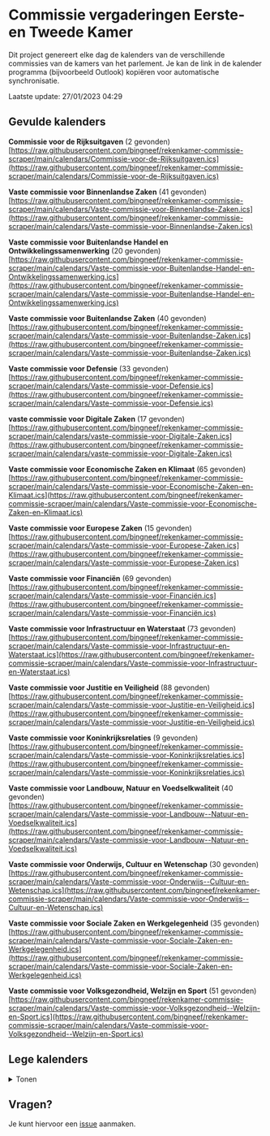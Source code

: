 # Commissie vergaderingen Eerste- en Tweede Kamer
Dit project genereert elke dag de kalenders van de verschillende commissies van de kamers van het parlement. Je kan de link in de kalender programma (bijvoorbeeld Outlook) kopiëren voor automatische synchronisatie.

Laatste update: 27/01/2023 04:29

## Gevulde kalenders
**Commissie voor de Rijksuitgaven** (2 gevonden)\
[https://raw.githubusercontent.com/bingneef/rekenkamer-commissie-scraper/main/calendars/Commissie-voor-de-Rijksuitgaven.ics](https://raw.githubusercontent.com/bingneef/rekenkamer-commissie-scraper/main/calendars/Commissie-voor-de-Rijksuitgaven.ics)

**Vaste commissie voor Binnenlandse Zaken** (41 gevonden)\
[https://raw.githubusercontent.com/bingneef/rekenkamer-commissie-scraper/main/calendars/Vaste-commissie-voor-Binnenlandse-Zaken.ics](https://raw.githubusercontent.com/bingneef/rekenkamer-commissie-scraper/main/calendars/Vaste-commissie-voor-Binnenlandse-Zaken.ics)

**Vaste commissie voor Buitenlandse Handel en Ontwikkelingssamenwerking** (20 gevonden)\
[https://raw.githubusercontent.com/bingneef/rekenkamer-commissie-scraper/main/calendars/Vaste-commissie-voor-Buitenlandse-Handel-en-Ontwikkelingssamenwerking.ics](https://raw.githubusercontent.com/bingneef/rekenkamer-commissie-scraper/main/calendars/Vaste-commissie-voor-Buitenlandse-Handel-en-Ontwikkelingssamenwerking.ics)

**Vaste commissie voor Buitenlandse Zaken** (40 gevonden)\
[https://raw.githubusercontent.com/bingneef/rekenkamer-commissie-scraper/main/calendars/Vaste-commissie-voor-Buitenlandse-Zaken.ics](https://raw.githubusercontent.com/bingneef/rekenkamer-commissie-scraper/main/calendars/Vaste-commissie-voor-Buitenlandse-Zaken.ics)

**Vaste commissie voor Defensie** (33 gevonden)\
[https://raw.githubusercontent.com/bingneef/rekenkamer-commissie-scraper/main/calendars/Vaste-commissie-voor-Defensie.ics](https://raw.githubusercontent.com/bingneef/rekenkamer-commissie-scraper/main/calendars/Vaste-commissie-voor-Defensie.ics)

**vaste commissie voor Digitale Zaken** (17 gevonden)\
[https://raw.githubusercontent.com/bingneef/rekenkamer-commissie-scraper/main/calendars/vaste-commissie-voor-Digitale-Zaken.ics](https://raw.githubusercontent.com/bingneef/rekenkamer-commissie-scraper/main/calendars/vaste-commissie-voor-Digitale-Zaken.ics)

**Vaste commissie voor Economische Zaken en Klimaat** (65 gevonden)\
[https://raw.githubusercontent.com/bingneef/rekenkamer-commissie-scraper/main/calendars/Vaste-commissie-voor-Economische-Zaken-en-Klimaat.ics](https://raw.githubusercontent.com/bingneef/rekenkamer-commissie-scraper/main/calendars/Vaste-commissie-voor-Economische-Zaken-en-Klimaat.ics)

**Vaste commissie voor Europese Zaken** (15 gevonden)\
[https://raw.githubusercontent.com/bingneef/rekenkamer-commissie-scraper/main/calendars/Vaste-commissie-voor-Europese-Zaken.ics](https://raw.githubusercontent.com/bingneef/rekenkamer-commissie-scraper/main/calendars/Vaste-commissie-voor-Europese-Zaken.ics)

**Vaste commissie voor Financiën** (69 gevonden)\
[https://raw.githubusercontent.com/bingneef/rekenkamer-commissie-scraper/main/calendars/Vaste-commissie-voor-Financiën.ics](https://raw.githubusercontent.com/bingneef/rekenkamer-commissie-scraper/main/calendars/Vaste-commissie-voor-Financiën.ics)

**Vaste commissie voor Infrastructuur en Waterstaat** (73 gevonden)\
[https://raw.githubusercontent.com/bingneef/rekenkamer-commissie-scraper/main/calendars/Vaste-commissie-voor-Infrastructuur-en-Waterstaat.ics](https://raw.githubusercontent.com/bingneef/rekenkamer-commissie-scraper/main/calendars/Vaste-commissie-voor-Infrastructuur-en-Waterstaat.ics)

**Vaste commissie voor Justitie en Veiligheid** (88 gevonden)\
[https://raw.githubusercontent.com/bingneef/rekenkamer-commissie-scraper/main/calendars/Vaste-commissie-voor-Justitie-en-Veiligheid.ics](https://raw.githubusercontent.com/bingneef/rekenkamer-commissie-scraper/main/calendars/Vaste-commissie-voor-Justitie-en-Veiligheid.ics)

**Vaste commissie voor Koninkrijksrelaties** (9 gevonden)\
[https://raw.githubusercontent.com/bingneef/rekenkamer-commissie-scraper/main/calendars/Vaste-commissie-voor-Koninkrijksrelaties.ics](https://raw.githubusercontent.com/bingneef/rekenkamer-commissie-scraper/main/calendars/Vaste-commissie-voor-Koninkrijksrelaties.ics)

**Vaste commissie voor Landbouw, Natuur en Voedselkwaliteit** (40 gevonden)\
[https://raw.githubusercontent.com/bingneef/rekenkamer-commissie-scraper/main/calendars/Vaste-commissie-voor-Landbouw--Natuur-en-Voedselkwaliteit.ics](https://raw.githubusercontent.com/bingneef/rekenkamer-commissie-scraper/main/calendars/Vaste-commissie-voor-Landbouw--Natuur-en-Voedselkwaliteit.ics)

**Vaste commissie voor Onderwijs, Cultuur en Wetenschap** (30 gevonden)\
[https://raw.githubusercontent.com/bingneef/rekenkamer-commissie-scraper/main/calendars/Vaste-commissie-voor-Onderwijs--Cultuur-en-Wetenschap.ics](https://raw.githubusercontent.com/bingneef/rekenkamer-commissie-scraper/main/calendars/Vaste-commissie-voor-Onderwijs--Cultuur-en-Wetenschap.ics)

**Vaste commissie voor Sociale Zaken en Werkgelegenheid** (35 gevonden)\
[https://raw.githubusercontent.com/bingneef/rekenkamer-commissie-scraper/main/calendars/Vaste-commissie-voor-Sociale-Zaken-en-Werkgelegenheid.ics](https://raw.githubusercontent.com/bingneef/rekenkamer-commissie-scraper/main/calendars/Vaste-commissie-voor-Sociale-Zaken-en-Werkgelegenheid.ics)

**Vaste commissie voor Volksgezondheid, Welzijn en Sport** (51 gevonden)\
[https://raw.githubusercontent.com/bingneef/rekenkamer-commissie-scraper/main/calendars/Vaste-commissie-voor-Volksgezondheid--Welzijn-en-Sport.ics](https://raw.githubusercontent.com/bingneef/rekenkamer-commissie-scraper/main/calendars/Vaste-commissie-voor-Volksgezondheid--Welzijn-en-Sport.ics)

## Lege kalenders
<details>
  <summary>Tonen</summary>
  
**Algemene commissie voor Buitenlandse Handel en Ontwikkelingssamenwerking** (0 gevonden)\
[https://raw.githubusercontent.com/bingneef/rekenkamer-commissie-scraper/main/calendars/Algemene-commissie-voor-Buitenlandse-Handel-en-Ontwikkelingssamenwerking.ics](https://raw.githubusercontent.com/bingneef/rekenkamer-commissie-scraper/main/calendars/Algemene-commissie-voor-Buitenlandse-Handel-en-Ontwikkelingssamenwerking.ics)

**Algemene commissie voor Immigratie, Integratie en Asiel** (0 gevonden)\
[https://raw.githubusercontent.com/bingneef/rekenkamer-commissie-scraper/main/calendars/Algemene-commissie-voor-Immigratie--Integratie-en-Asiel.ics](https://raw.githubusercontent.com/bingneef/rekenkamer-commissie-scraper/main/calendars/Algemene-commissie-voor-Immigratie--Integratie-en-Asiel.ics)

**Algemene commissie voor Integratiebeleid** (0 gevonden)\
[https://raw.githubusercontent.com/bingneef/rekenkamer-commissie-scraper/main/calendars/Algemene-commissie-voor-Integratiebeleid.ics](https://raw.githubusercontent.com/bingneef/rekenkamer-commissie-scraper/main/calendars/Algemene-commissie-voor-Integratiebeleid.ics)

**Algemene commissie voor Jeugd en Gezin** (0 gevonden)\
[https://raw.githubusercontent.com/bingneef/rekenkamer-commissie-scraper/main/calendars/Algemene-commissie-voor-Jeugd-en-Gezin.ics](https://raw.githubusercontent.com/bingneef/rekenkamer-commissie-scraper/main/calendars/Algemene-commissie-voor-Jeugd-en-Gezin.ics)

**Algemene commissie voor Jeugdzorg** (0 gevonden)\
[https://raw.githubusercontent.com/bingneef/rekenkamer-commissie-scraper/main/calendars/Algemene-commissie-voor-Jeugdzorg.ics](https://raw.githubusercontent.com/bingneef/rekenkamer-commissie-scraper/main/calendars/Algemene-commissie-voor-Jeugdzorg.ics)

**Algemene commissie voor Wonen en Rijksdienst** (0 gevonden)\
[https://raw.githubusercontent.com/bingneef/rekenkamer-commissie-scraper/main/calendars/Algemene-commissie-voor-Wonen-en-Rijksdienst.ics](https://raw.githubusercontent.com/bingneef/rekenkamer-commissie-scraper/main/calendars/Algemene-commissie-voor-Wonen-en-Rijksdienst.ics)

**Algemene commissie voor Wonen, Wijken en Integratie** (0 gevonden)\
[https://raw.githubusercontent.com/bingneef/rekenkamer-commissie-scraper/main/calendars/Algemene-commissie-voor-Wonen--Wijken-en-Integratie.ics](https://raw.githubusercontent.com/bingneef/rekenkamer-commissie-scraper/main/calendars/Algemene-commissie-voor-Wonen--Wijken-en-Integratie.ics)

**Begeleidingscommissie Staatscommissie parlementair stelsel** (0 gevonden)\
[https://raw.githubusercontent.com/bingneef/rekenkamer-commissie-scraper/main/calendars/Begeleidingscommissie-Staatscommissie-parlementair-stelsel.ics](https://raw.githubusercontent.com/bingneef/rekenkamer-commissie-scraper/main/calendars/Begeleidingscommissie-Staatscommissie-parlementair-stelsel.ics)

**Benelux Interparlementaire Assemblee** (0 gevonden)\
[https://raw.githubusercontent.com/bingneef/rekenkamer-commissie-scraper/main/calendars/Benelux-Interparlementaire-Assemblee.ics](https://raw.githubusercontent.com/bingneef/rekenkamer-commissie-scraper/main/calendars/Benelux-Interparlementaire-Assemblee.ics)

**Bijzondere commissie van overleg van de Staten-Generaal** (0 gevonden)\
[https://raw.githubusercontent.com/bingneef/rekenkamer-commissie-scraper/main/calendars/Bijzondere-commissie-van-overleg-van-de-Staten-Generaal.ics](https://raw.githubusercontent.com/bingneef/rekenkamer-commissie-scraper/main/calendars/Bijzondere-commissie-van-overleg-van-de-Staten-Generaal.ics)

**Bouwbegeleidingscommissie** (0 gevonden)\
[https://raw.githubusercontent.com/bingneef/rekenkamer-commissie-scraper/main/calendars/Bouwbegeleidingscommissie.ics](https://raw.githubusercontent.com/bingneef/rekenkamer-commissie-scraper/main/calendars/Bouwbegeleidingscommissie.ics)

**Commissie van onderzoek** (0 gevonden)\
[https://raw.githubusercontent.com/bingneef/rekenkamer-commissie-scraper/main/calendars/Commissie-van-onderzoek.ics](https://raw.githubusercontent.com/bingneef/rekenkamer-commissie-scraper/main/calendars/Commissie-van-onderzoek.ics)

**Commissie Vernieuwing Wet op de Parlementaire Enquête** (0 gevonden)\
[https://raw.githubusercontent.com/bingneef/rekenkamer-commissie-scraper/main/calendars/Commissie-Vernieuwing-Wet-op-de-Parlementaire-Enquête.ics](https://raw.githubusercontent.com/bingneef/rekenkamer-commissie-scraper/main/calendars/Commissie-Vernieuwing-Wet-op-de-Parlementaire-Enquête.ics)

**Commissie voor de emolumenten van de leden van de Tweede Kamer der Staten-Generaal** (0 gevonden)\
[https://raw.githubusercontent.com/bingneef/rekenkamer-commissie-scraper/main/calendars/Commissie-voor-de-emolumenten-van-de-leden-van-de-Tweede-Kamer-der-Staten-Generaal.ics](https://raw.githubusercontent.com/bingneef/rekenkamer-commissie-scraper/main/calendars/Commissie-voor-de-emolumenten-van-de-leden-van-de-Tweede-Kamer-der-Staten-Generaal.ics)

**Commissie voor de Inlichtingen- en Veiligheidsdiensten** (0 gevonden)\
[https://raw.githubusercontent.com/bingneef/rekenkamer-commissie-scraper/main/calendars/Commissie-voor-de-Inlichtingen--en-Veiligheidsdiensten.ics](https://raw.githubusercontent.com/bingneef/rekenkamer-commissie-scraper/main/calendars/Commissie-voor-de-Inlichtingen--en-Veiligheidsdiensten.ics)

**Commissie voor de Verzoekschriften en de Burgerinitiatieven** (0 gevonden)\
[https://raw.githubusercontent.com/bingneef/rekenkamer-commissie-scraper/main/calendars/Commissie-voor-de-Verzoekschriften-en-de-Burgerinitiatieven.ics](https://raw.githubusercontent.com/bingneef/rekenkamer-commissie-scraper/main/calendars/Commissie-voor-de-Verzoekschriften-en-de-Burgerinitiatieven.ics)

**Commissie voor de Werkwijze** (0 gevonden)\
[https://raw.githubusercontent.com/bingneef/rekenkamer-commissie-scraper/main/calendars/Commissie-voor-de-Werkwijze.ics](https://raw.githubusercontent.com/bingneef/rekenkamer-commissie-scraper/main/calendars/Commissie-voor-de-Werkwijze.ics)

**Commissie voor het Onderzoek van de Geloofsbrieven** (0 gevonden)\
[https://raw.githubusercontent.com/bingneef/rekenkamer-commissie-scraper/main/calendars/Commissie-voor-het-Onderzoek-van-de-Geloofsbrieven.ics](https://raw.githubusercontent.com/bingneef/rekenkamer-commissie-scraper/main/calendars/Commissie-voor-het-Onderzoek-van-de-Geloofsbrieven.ics)

**Contactgroep België** (0 gevonden)\
[https://raw.githubusercontent.com/bingneef/rekenkamer-commissie-scraper/main/calendars/Contactgroep-België.ics](https://raw.githubusercontent.com/bingneef/rekenkamer-commissie-scraper/main/calendars/Contactgroep-België.ics)

**Contactgroep Duitsland** (0 gevonden)\
[https://raw.githubusercontent.com/bingneef/rekenkamer-commissie-scraper/main/calendars/Contactgroep-Duitsland.ics](https://raw.githubusercontent.com/bingneef/rekenkamer-commissie-scraper/main/calendars/Contactgroep-Duitsland.ics)

**Contactgroep Frankrijk** (0 gevonden)\
[https://raw.githubusercontent.com/bingneef/rekenkamer-commissie-scraper/main/calendars/Contactgroep-Frankrijk.ics](https://raw.githubusercontent.com/bingneef/rekenkamer-commissie-scraper/main/calendars/Contactgroep-Frankrijk.ics)

**Contactgroep Groot Brittannië** (0 gevonden)\
[https://raw.githubusercontent.com/bingneef/rekenkamer-commissie-scraper/main/calendars/Contactgroep-Groot-Brittannië.ics](https://raw.githubusercontent.com/bingneef/rekenkamer-commissie-scraper/main/calendars/Contactgroep-Groot-Brittannië.ics)

**Contactgroep Verenigd Koninkrijk** (0 gevonden)\
[https://raw.githubusercontent.com/bingneef/rekenkamer-commissie-scraper/main/calendars/Contactgroep-Verenigd-Koninkrijk.ics](https://raw.githubusercontent.com/bingneef/rekenkamer-commissie-scraper/main/calendars/Contactgroep-Verenigd-Koninkrijk.ics)

**Contactgroep Verenigde Staten** (0 gevonden)\
[https://raw.githubusercontent.com/bingneef/rekenkamer-commissie-scraper/main/calendars/Contactgroep-Verenigde-Staten.ics](https://raw.githubusercontent.com/bingneef/rekenkamer-commissie-scraper/main/calendars/Contactgroep-Verenigde-Staten.ics)

**Enquêtecommissie Bouwnijverheid** (0 gevonden)\
[https://raw.githubusercontent.com/bingneef/rekenkamer-commissie-scraper/main/calendars/Enquêtecommissie-Bouwnijverheid.ics](https://raw.githubusercontent.com/bingneef/rekenkamer-commissie-scraper/main/calendars/Enquêtecommissie-Bouwnijverheid.ics)

**Enquêtecommissie Opsporingsmethoden** (0 gevonden)\
[https://raw.githubusercontent.com/bingneef/rekenkamer-commissie-scraper/main/calendars/Enquêtecommissie-Opsporingsmethoden.ics](https://raw.githubusercontent.com/bingneef/rekenkamer-commissie-scraper/main/calendars/Enquêtecommissie-Opsporingsmethoden.ics)

**Enquêtecommissie Srebrenica** (0 gevonden)\
[https://raw.githubusercontent.com/bingneef/rekenkamer-commissie-scraper/main/calendars/Enquêtecommissie-Srebrenica.ics](https://raw.githubusercontent.com/bingneef/rekenkamer-commissie-scraper/main/calendars/Enquêtecommissie-Srebrenica.ics)

**Enquêtecommissie Vliegramp Bijlmermeer** (0 gevonden)\
[https://raw.githubusercontent.com/bingneef/rekenkamer-commissie-scraper/main/calendars/Enquêtecommissie-Vliegramp-Bijlmermeer.ics](https://raw.githubusercontent.com/bingneef/rekenkamer-commissie-scraper/main/calendars/Enquêtecommissie-Vliegramp-Bijlmermeer.ics)

**Europese Veiligheids- en Defensie Assemblee (voorheen WEU)** (0 gevonden)\
[https://raw.githubusercontent.com/bingneef/rekenkamer-commissie-scraper/main/calendars/Europese-Veiligheids--en-Defensie-Assemblee-(voorheen-WEU).ics](https://raw.githubusercontent.com/bingneef/rekenkamer-commissie-scraper/main/calendars/Europese-Veiligheids--en-Defensie-Assemblee-(voorheen-WEU).ics)

**Gebruikers- en Adviesorgaan inzake Automatisering (GAA)** (0 gevonden)\
[https://raw.githubusercontent.com/bingneef/rekenkamer-commissie-scraper/main/calendars/Gebruikers--en-Adviesorgaan-inzake-Automatisering-(GAA).ics](https://raw.githubusercontent.com/bingneef/rekenkamer-commissie-scraper/main/calendars/Gebruikers--en-Adviesorgaan-inzake-Automatisering-(GAA).ics)

**Gemengde commissie van Afstemming en Advies voor de griffie Internationale Betrekkingen** (0 gevonden)\
[https://raw.githubusercontent.com/bingneef/rekenkamer-commissie-scraper/main/calendars/Gemengde-commissie-van-Afstemming-en-Advies-voor-de-griffie-Internationale-Betrekkingen.ics](https://raw.githubusercontent.com/bingneef/rekenkamer-commissie-scraper/main/calendars/Gemengde-commissie-van-Afstemming-en-Advies-voor-de-griffie-Internationale-Betrekkingen.ics)

**Gemengde commissie van beroep voor de Dienst Verslag en Redactie** (0 gevonden)\
[https://raw.githubusercontent.com/bingneef/rekenkamer-commissie-scraper/main/calendars/Gemengde-commissie-van-beroep-voor-de-Dienst-Verslag-en-Redactie.ics](https://raw.githubusercontent.com/bingneef/rekenkamer-commissie-scraper/main/calendars/Gemengde-commissie-van-beroep-voor-de-Dienst-Verslag-en-Redactie.ics)

**Gemengde commissie voor de Stenografische dienst der Staten-Generaal** (0 gevonden)\
[https://raw.githubusercontent.com/bingneef/rekenkamer-commissie-scraper/main/calendars/Gemengde-commissie-voor-de-Stenografische-dienst-der-Staten-Generaal.ics](https://raw.githubusercontent.com/bingneef/rekenkamer-commissie-scraper/main/calendars/Gemengde-commissie-voor-de-Stenografische-dienst-der-Staten-Generaal.ics)

**Gezamenlijke toezichtsgroep Europol** (0 gevonden)\
[https://raw.githubusercontent.com/bingneef/rekenkamer-commissie-scraper/main/calendars/Gezamenlijke-toezichtsgroep-Europol.ics](https://raw.githubusercontent.com/bingneef/rekenkamer-commissie-scraper/main/calendars/Gezamenlijke-toezichtsgroep-Europol.ics)

**Interparlementaire Commissie van de Nederlandse Taalunie** (0 gevonden)\
[https://raw.githubusercontent.com/bingneef/rekenkamer-commissie-scraper/main/calendars/Interparlementaire-Commissie-van-de-Nederlandse-Taalunie.ics](https://raw.githubusercontent.com/bingneef/rekenkamer-commissie-scraper/main/calendars/Interparlementaire-Commissie-van-de-Nederlandse-Taalunie.ics)

**Interparlementaire Unie (IPU)** (0 gevonden)\
[https://raw.githubusercontent.com/bingneef/rekenkamer-commissie-scraper/main/calendars/Interparlementaire-Unie-(IPU).ics](https://raw.githubusercontent.com/bingneef/rekenkamer-commissie-scraper/main/calendars/Interparlementaire-Unie-(IPU).ics)

**IPC Artikel 13** (0 gevonden)\
[https://raw.githubusercontent.com/bingneef/rekenkamer-commissie-scraper/main/calendars/IPC-Artikel-13.ics](https://raw.githubusercontent.com/bingneef/rekenkamer-commissie-scraper/main/calendars/IPC-Artikel-13.ics)

**IPC Cosac** (0 gevonden)\
[https://raw.githubusercontent.com/bingneef/rekenkamer-commissie-scraper/main/calendars/IPC-Cosac.ics](https://raw.githubusercontent.com/bingneef/rekenkamer-commissie-scraper/main/calendars/IPC-Cosac.ics)

**IPC Energie** (0 gevonden)\
[https://raw.githubusercontent.com/bingneef/rekenkamer-commissie-scraper/main/calendars/IPC-Energie.ics](https://raw.githubusercontent.com/bingneef/rekenkamer-commissie-scraper/main/calendars/IPC-Energie.ics)

**IPC GBVB/GVDB** (0 gevonden)\
[https://raw.githubusercontent.com/bingneef/rekenkamer-commissie-scraper/main/calendars/IPC-GBVB-GVDB.ics](https://raw.githubusercontent.com/bingneef/rekenkamer-commissie-scraper/main/calendars/IPC-GBVB-GVDB.ics)

**IPC Mensenhandel** (0 gevonden)\
[https://raw.githubusercontent.com/bingneef/rekenkamer-commissie-scraper/main/calendars/IPC-Mensenhandel.ics](https://raw.githubusercontent.com/bingneef/rekenkamer-commissie-scraper/main/calendars/IPC-Mensenhandel.ics)

**Kunstcommissie** (0 gevonden)\
[https://raw.githubusercontent.com/bingneef/rekenkamer-commissie-scraper/main/calendars/Kunstcommissie.ics](https://raw.githubusercontent.com/bingneef/rekenkamer-commissie-scraper/main/calendars/Kunstcommissie.ics)

**NAVO Parlementaire Assemblee** (0 gevonden)\
[https://raw.githubusercontent.com/bingneef/rekenkamer-commissie-scraper/main/calendars/NAVO-Parlementaire-Assemblee.ics](https://raw.githubusercontent.com/bingneef/rekenkamer-commissie-scraper/main/calendars/NAVO-Parlementaire-Assemblee.ics)

**OVSE Parlementaire Assemblee** (0 gevonden)\
[https://raw.githubusercontent.com/bingneef/rekenkamer-commissie-scraper/main/calendars/OVSE-Parlementaire-Assemblee.ics](https://raw.githubusercontent.com/bingneef/rekenkamer-commissie-scraper/main/calendars/OVSE-Parlementaire-Assemblee.ics)

**Parlementaire Assemblee van de Raad van Europa** (0 gevonden)\
[https://raw.githubusercontent.com/bingneef/rekenkamer-commissie-scraper/main/calendars/Parlementaire-Assemblee-van-de-Raad-van-Europa.ics](https://raw.githubusercontent.com/bingneef/rekenkamer-commissie-scraper/main/calendars/Parlementaire-Assemblee-van-de-Raad-van-Europa.ics)

**Parlementaire Assemblee van de Unie voor de Mediterrane Regio** (0 gevonden)\
[https://raw.githubusercontent.com/bingneef/rekenkamer-commissie-scraper/main/calendars/Parlementaire-Assemblee-van-de-Unie-voor-de-Mediterrane-Regio.ics](https://raw.githubusercontent.com/bingneef/rekenkamer-commissie-scraper/main/calendars/Parlementaire-Assemblee-van-de-Unie-voor-de-Mediterrane-Regio.ics)

**Parlementaire enquêtecommissie aardgaswinning Groningen** (0 gevonden)\
[https://raw.githubusercontent.com/bingneef/rekenkamer-commissie-scraper/main/calendars/Parlementaire-enquêtecommissie-aardgaswinning-Groningen.ics](https://raw.githubusercontent.com/bingneef/rekenkamer-commissie-scraper/main/calendars/Parlementaire-enquêtecommissie-aardgaswinning-Groningen.ics)

**Parlementaire enquêtecommissie financieel stelsel** (0 gevonden)\
[https://raw.githubusercontent.com/bingneef/rekenkamer-commissie-scraper/main/calendars/Parlementaire-enquêtecommissie-financieel-stelsel.ics](https://raw.githubusercontent.com/bingneef/rekenkamer-commissie-scraper/main/calendars/Parlementaire-enquêtecommissie-financieel-stelsel.ics)

**Parlementaire Enquêtecommissie Fraudebeleid en Dienstverlening** (0 gevonden)\
[https://raw.githubusercontent.com/bingneef/rekenkamer-commissie-scraper/main/calendars/Parlementaire-Enquêtecommissie-Fraudebeleid-en-Dienstverlening.ics](https://raw.githubusercontent.com/bingneef/rekenkamer-commissie-scraper/main/calendars/Parlementaire-Enquêtecommissie-Fraudebeleid-en-Dienstverlening.ics)

**parlementaire enquetecommissie Fyra** (0 gevonden)\
[https://raw.githubusercontent.com/bingneef/rekenkamer-commissie-scraper/main/calendars/parlementaire-enquetecommissie-Fyra.ics](https://raw.githubusercontent.com/bingneef/rekenkamer-commissie-scraper/main/calendars/parlementaire-enquetecommissie-Fyra.ics)

**Parlementaire enquêtecommissie Woningcorporaties** (0 gevonden)\
[https://raw.githubusercontent.com/bingneef/rekenkamer-commissie-scraper/main/calendars/Parlementaire-enquêtecommissie-Woningcorporaties.ics](https://raw.githubusercontent.com/bingneef/rekenkamer-commissie-scraper/main/calendars/Parlementaire-enquêtecommissie-Woningcorporaties.ics)

**Parlementaire ondervragingscommissie Fiscale constructies** (0 gevonden)\
[https://raw.githubusercontent.com/bingneef/rekenkamer-commissie-scraper/main/calendars/Parlementaire-ondervragingscommissie-Fiscale-constructies.ics](https://raw.githubusercontent.com/bingneef/rekenkamer-commissie-scraper/main/calendars/Parlementaire-ondervragingscommissie-Fiscale-constructies.ics)

**Parlementaire ondervragingscommissie Kinderopvangtoeslag** (0 gevonden)\
[https://raw.githubusercontent.com/bingneef/rekenkamer-commissie-scraper/main/calendars/Parlementaire-ondervragingscommissie-Kinderopvangtoeslag.ics](https://raw.githubusercontent.com/bingneef/rekenkamer-commissie-scraper/main/calendars/Parlementaire-ondervragingscommissie-Kinderopvangtoeslag.ics)

**Parlementaire ondervragingscommissie ongewenste beïnvloeding uit onvrije landen** (0 gevonden)\
[https://raw.githubusercontent.com/bingneef/rekenkamer-commissie-scraper/main/calendars/Parlementaire-ondervragingscommissie-ongewenste-beïnvloeding-uit-onvrije-landen.ics](https://raw.githubusercontent.com/bingneef/rekenkamer-commissie-scraper/main/calendars/Parlementaire-ondervragingscommissie-ongewenste-beïnvloeding-uit-onvrije-landen.ics)

**Presidium** (0 gevonden)\
[https://raw.githubusercontent.com/bingneef/rekenkamer-commissie-scraper/main/calendars/Presidium.ics](https://raw.githubusercontent.com/bingneef/rekenkamer-commissie-scraper/main/calendars/Presidium.ics)

**Strategisch Overleg Informatievoorziening** (0 gevonden)\
[https://raw.githubusercontent.com/bingneef/rekenkamer-commissie-scraper/main/calendars/Strategisch-Overleg-Informatievoorziening.ics](https://raw.githubusercontent.com/bingneef/rekenkamer-commissie-scraper/main/calendars/Strategisch-Overleg-Informatievoorziening.ics)

**Stuurgroep Automatisering en Documentatie** (0 gevonden)\
[https://raw.githubusercontent.com/bingneef/rekenkamer-commissie-scraper/main/calendars/Stuurgroep-Automatisering-en-Documentatie.ics](https://raw.githubusercontent.com/bingneef/rekenkamer-commissie-scraper/main/calendars/Stuurgroep-Automatisering-en-Documentatie.ics)

**Themacommissie Dierhouderij** (0 gevonden)\
[https://raw.githubusercontent.com/bingneef/rekenkamer-commissie-scraper/main/calendars/Themacommissie-Dierhouderij.ics](https://raw.githubusercontent.com/bingneef/rekenkamer-commissie-scraper/main/calendars/Themacommissie-Dierhouderij.ics)

**Themacommissie Ouderenbeleid** (0 gevonden)\
[https://raw.githubusercontent.com/bingneef/rekenkamer-commissie-scraper/main/calendars/Themacommissie-Ouderenbeleid.ics](https://raw.githubusercontent.com/bingneef/rekenkamer-commissie-scraper/main/calendars/Themacommissie-Ouderenbeleid.ics)

**Themacommissie Technologiebeleid** (0 gevonden)\
[https://raw.githubusercontent.com/bingneef/rekenkamer-commissie-scraper/main/calendars/Themacommissie-Technologiebeleid.ics](https://raw.githubusercontent.com/bingneef/rekenkamer-commissie-scraper/main/calendars/Themacommissie-Technologiebeleid.ics)

**Tijdelijke commissie aanvullende onderwerpen NIOD-rapport** (0 gevonden)\
[https://raw.githubusercontent.com/bingneef/rekenkamer-commissie-scraper/main/calendars/Tijdelijke-commissie-aanvullende-onderwerpen-NIOD-rapport.ics](https://raw.githubusercontent.com/bingneef/rekenkamer-commissie-scraper/main/calendars/Tijdelijke-commissie-aanvullende-onderwerpen-NIOD-rapport.ics)

**Tijdelijke commissie Aardgaswinning Groningen** (0 gevonden)\
[https://raw.githubusercontent.com/bingneef/rekenkamer-commissie-scraper/main/calendars/Tijdelijke-commissie-Aardgaswinning-Groningen.ics](https://raw.githubusercontent.com/bingneef/rekenkamer-commissie-scraper/main/calendars/Tijdelijke-commissie-Aardgaswinning-Groningen.ics)

**Tijdelijke commissie benoeming Nationale ombudsman** (0 gevonden)\
[https://raw.githubusercontent.com/bingneef/rekenkamer-commissie-scraper/main/calendars/Tijdelijke-commissie-benoeming-Nationale-ombudsman.ics](https://raw.githubusercontent.com/bingneef/rekenkamer-commissie-scraper/main/calendars/Tijdelijke-commissie-benoeming-Nationale-ombudsman.ics)

**Tijdelijke commissie Besluitvorming uitzendingen** (0 gevonden)\
[https://raw.githubusercontent.com/bingneef/rekenkamer-commissie-scraper/main/calendars/Tijdelijke-commissie-Besluitvorming-uitzendingen.ics](https://raw.githubusercontent.com/bingneef/rekenkamer-commissie-scraper/main/calendars/Tijdelijke-commissie-Besluitvorming-uitzendingen.ics)

**Tijdelijke commissie Biotechnologie** (0 gevonden)\
[https://raw.githubusercontent.com/bingneef/rekenkamer-commissie-scraper/main/calendars/Tijdelijke-commissie-Biotechnologie.ics](https://raw.githubusercontent.com/bingneef/rekenkamer-commissie-scraper/main/calendars/Tijdelijke-commissie-Biotechnologie.ics)

**Tijdelijke commissie Breed welvaartsbegrip** (0 gevonden)\
[https://raw.githubusercontent.com/bingneef/rekenkamer-commissie-scraper/main/calendars/Tijdelijke-commissie-Breed-welvaartsbegrip.ics](https://raw.githubusercontent.com/bingneef/rekenkamer-commissie-scraper/main/calendars/Tijdelijke-commissie-Breed-welvaartsbegrip.ics)

**Tijdelijke commissie College van Toezicht Centrale Verzekeringen** (0 gevonden)\
[https://raw.githubusercontent.com/bingneef/rekenkamer-commissie-scraper/main/calendars/Tijdelijke-commissie-College-van-Toezicht-Centrale-Verzekeringen.ics](https://raw.githubusercontent.com/bingneef/rekenkamer-commissie-scraper/main/calendars/Tijdelijke-commissie-College-van-Toezicht-Centrale-Verzekeringen.ics)

**Tijdelijke commissie Corona** (0 gevonden)\
[https://raw.githubusercontent.com/bingneef/rekenkamer-commissie-scraper/main/calendars/Tijdelijke-commissie-Corona.ics](https://raw.githubusercontent.com/bingneef/rekenkamer-commissie-scraper/main/calendars/Tijdelijke-commissie-Corona.ics)

**Tijdelijke commissie Digitale toekomst** (0 gevonden)\
[https://raw.githubusercontent.com/bingneef/rekenkamer-commissie-scraper/main/calendars/Tijdelijke-commissie-Digitale-toekomst.ics](https://raw.githubusercontent.com/bingneef/rekenkamer-commissie-scraper/main/calendars/Tijdelijke-commissie-Digitale-toekomst.ics)

**Tijdelijke commissie evaluatie Wet Parlementaire Enquête** (0 gevonden)\
[https://raw.githubusercontent.com/bingneef/rekenkamer-commissie-scraper/main/calendars/Tijdelijke-commissie-evaluatie-Wet-Parlementaire-Enquête.ics](https://raw.githubusercontent.com/bingneef/rekenkamer-commissie-scraper/main/calendars/Tijdelijke-commissie-evaluatie-Wet-Parlementaire-Enquête.ics)

**Tijdelijke commissie Fraudebeleid en Dienstverlening** (0 gevonden)\
[https://raw.githubusercontent.com/bingneef/rekenkamer-commissie-scraper/main/calendars/Tijdelijke-commissie-Fraudebeleid-en-Dienstverlening.ics](https://raw.githubusercontent.com/bingneef/rekenkamer-commissie-scraper/main/calendars/Tijdelijke-commissie-Fraudebeleid-en-Dienstverlening.ics)

**Tijdelijke commissie Fyra** (0 gevonden)\
[https://raw.githubusercontent.com/bingneef/rekenkamer-commissie-scraper/main/calendars/Tijdelijke-commissie-Fyra.ics](https://raw.githubusercontent.com/bingneef/rekenkamer-commissie-scraper/main/calendars/Tijdelijke-commissie-Fyra.ics)

**Tijdelijke commissie Huizenprijzen** (0 gevonden)\
[https://raw.githubusercontent.com/bingneef/rekenkamer-commissie-scraper/main/calendars/Tijdelijke-commissie-Huizenprijzen.ics](https://raw.githubusercontent.com/bingneef/rekenkamer-commissie-scraper/main/calendars/Tijdelijke-commissie-Huizenprijzen.ics)

**Tijdelijke commissie ICT** (0 gevonden)\
[https://raw.githubusercontent.com/bingneef/rekenkamer-commissie-scraper/main/calendars/Tijdelijke-commissie-ICT.ics](https://raw.githubusercontent.com/bingneef/rekenkamer-commissie-scraper/main/calendars/Tijdelijke-commissie-ICT.ics)

**Tijdelijke commissie Klimaatverandering** (0 gevonden)\
[https://raw.githubusercontent.com/bingneef/rekenkamer-commissie-scraper/main/calendars/Tijdelijke-commissie-Klimaatverandering.ics](https://raw.githubusercontent.com/bingneef/rekenkamer-commissie-scraper/main/calendars/Tijdelijke-commissie-Klimaatverandering.ics)

**Tijdelijke Commissie Lessen uit recente arbeidsmigratie** (0 gevonden)\
[https://raw.githubusercontent.com/bingneef/rekenkamer-commissie-scraper/main/calendars/Tijdelijke-Commissie-Lessen-uit-recente-arbeidsmigratie.ics](https://raw.githubusercontent.com/bingneef/rekenkamer-commissie-scraper/main/calendars/Tijdelijke-Commissie-Lessen-uit-recente-arbeidsmigratie.ics)

**Tijdelijke commissie Onderzoek Bouwfraude** (0 gevonden)\
[https://raw.githubusercontent.com/bingneef/rekenkamer-commissie-scraper/main/calendars/Tijdelijke-commissie-Onderzoek-Bouwfraude.ics](https://raw.githubusercontent.com/bingneef/rekenkamer-commissie-scraper/main/calendars/Tijdelijke-commissie-Onderzoek-Bouwfraude.ics)

**Tijdelijke commissie onderzoek financieel stelsel** (0 gevonden)\
[https://raw.githubusercontent.com/bingneef/rekenkamer-commissie-scraper/main/calendars/Tijdelijke-commissie-onderzoek-financieel-stelsel.ics](https://raw.githubusercontent.com/bingneef/rekenkamer-commissie-scraper/main/calendars/Tijdelijke-commissie-onderzoek-financieel-stelsel.ics)

**Tijdelijke commissie Onderzoek integratiebeleid** (0 gevonden)\
[https://raw.githubusercontent.com/bingneef/rekenkamer-commissie-scraper/main/calendars/Tijdelijke-commissie-Onderzoek-integratiebeleid.ics](https://raw.githubusercontent.com/bingneef/rekenkamer-commissie-scraper/main/calendars/Tijdelijke-commissie-Onderzoek-integratiebeleid.ics)

**Tijdelijke commissie Onderzoek naar Infrastructuurprojecten** (0 gevonden)\
[https://raw.githubusercontent.com/bingneef/rekenkamer-commissie-scraper/main/calendars/Tijdelijke-commissie-Onderzoek-naar-Infrastructuurprojecten.ics](https://raw.githubusercontent.com/bingneef/rekenkamer-commissie-scraper/main/calendars/Tijdelijke-commissie-Onderzoek-naar-Infrastructuurprojecten.ics)

**Tijdelijke commissie Onderzoek Stichting Woningbeheer Limburg** (0 gevonden)\
[https://raw.githubusercontent.com/bingneef/rekenkamer-commissie-scraper/main/calendars/Tijdelijke-commissie-Onderzoek-Stichting-Woningbeheer-Limburg.ics](https://raw.githubusercontent.com/bingneef/rekenkamer-commissie-scraper/main/calendars/Tijdelijke-commissie-Onderzoek-Stichting-Woningbeheer-Limburg.ics)

**Tijdelijke Commissie Onderzoek TBS** (0 gevonden)\
[https://raw.githubusercontent.com/bingneef/rekenkamer-commissie-scraper/main/calendars/Tijdelijke-Commissie-Onderzoek-TBS.ics](https://raw.githubusercontent.com/bingneef/rekenkamer-commissie-scraper/main/calendars/Tijdelijke-Commissie-Onderzoek-TBS.ics)

**Tijdelijke commissie onderzoek Zorguitgaven** (0 gevonden)\
[https://raw.githubusercontent.com/bingneef/rekenkamer-commissie-scraper/main/calendars/Tijdelijke-commissie-onderzoek-Zorguitgaven.ics](https://raw.githubusercontent.com/bingneef/rekenkamer-commissie-scraper/main/calendars/Tijdelijke-commissie-onderzoek-Zorguitgaven.ics)

**Tijdelijke commissie Opsporingsmethoden** (0 gevonden)\
[https://raw.githubusercontent.com/bingneef/rekenkamer-commissie-scraper/main/calendars/Tijdelijke-commissie-Opsporingsmethoden.ics](https://raw.githubusercontent.com/bingneef/rekenkamer-commissie-scraper/main/calendars/Tijdelijke-commissie-Opsporingsmethoden.ics)

**Tijdelijke commissie Parlementair onderzoek Onderhoud en innovatie spoor** (0 gevonden)\
[https://raw.githubusercontent.com/bingneef/rekenkamer-commissie-scraper/main/calendars/Tijdelijke-commissie-Parlementair-onderzoek-Onderhoud-en-innovatie-spoor.ics](https://raw.githubusercontent.com/bingneef/rekenkamer-commissie-scraper/main/calendars/Tijdelijke-commissie-Parlementair-onderzoek-Onderhoud-en-innovatie-spoor.ics)

**Tijdelijke commissie Parlementair onderzoek Onderwijsvernieuwingen** (0 gevonden)\
[https://raw.githubusercontent.com/bingneef/rekenkamer-commissie-scraper/main/calendars/Tijdelijke-commissie-Parlementair-onderzoek-Onderwijsvernieuwingen.ics](https://raw.githubusercontent.com/bingneef/rekenkamer-commissie-scraper/main/calendars/Tijdelijke-commissie-Parlementair-onderzoek-Onderwijsvernieuwingen.ics)

**Tijdelijke commissie subsidiariteitstoets** (0 gevonden)\
[https://raw.githubusercontent.com/bingneef/rekenkamer-commissie-scraper/main/calendars/Tijdelijke-commissie-subsidiariteitstoets.ics](https://raw.githubusercontent.com/bingneef/rekenkamer-commissie-scraper/main/calendars/Tijdelijke-commissie-subsidiariteitstoets.ics)

**Tijdelijke commissie toezicht Verzekeringskamer** (0 gevonden)\
[https://raw.githubusercontent.com/bingneef/rekenkamer-commissie-scraper/main/calendars/Tijdelijke-commissie-toezicht-Verzekeringskamer.ics](https://raw.githubusercontent.com/bingneef/rekenkamer-commissie-scraper/main/calendars/Tijdelijke-commissie-toezicht-Verzekeringskamer.ics)

**Tijdelijke commissie Uitvoeringsorganisaties** (0 gevonden)\
[https://raw.githubusercontent.com/bingneef/rekenkamer-commissie-scraper/main/calendars/Tijdelijke-commissie-Uitvoeringsorganisaties.ics](https://raw.githubusercontent.com/bingneef/rekenkamer-commissie-scraper/main/calendars/Tijdelijke-commissie-Uitvoeringsorganisaties.ics)

**Tijdelijke commissie Woningcorporaties** (0 gevonden)\
[https://raw.githubusercontent.com/bingneef/rekenkamer-commissie-scraper/main/calendars/Tijdelijke-commissie-Woningcorporaties.ics](https://raw.githubusercontent.com/bingneef/rekenkamer-commissie-scraper/main/calendars/Tijdelijke-commissie-Woningcorporaties.ics)

**Tijdelijke gemengde commissie subsidiariteitstoets** (0 gevonden)\
[https://raw.githubusercontent.com/bingneef/rekenkamer-commissie-scraper/main/calendars/Tijdelijke-gemengde-commissie-subsidiariteitstoets.ics](https://raw.githubusercontent.com/bingneef/rekenkamer-commissie-scraper/main/calendars/Tijdelijke-gemengde-commissie-subsidiariteitstoets.ics)

**Vaste commissie voor Binnenlandse Zaken en Koninkrijksrelaties** (0 gevonden)\
[https://raw.githubusercontent.com/bingneef/rekenkamer-commissie-scraper/main/calendars/Vaste-commissie-voor-Binnenlandse-Zaken-en-Koninkrijksrelaties.ics](https://raw.githubusercontent.com/bingneef/rekenkamer-commissie-scraper/main/calendars/Vaste-commissie-voor-Binnenlandse-Zaken-en-Koninkrijksrelaties.ics)

**Vaste commissie voor Economische Zaken** (0 gevonden)\
[https://raw.githubusercontent.com/bingneef/rekenkamer-commissie-scraper/main/calendars/Vaste-commissie-voor-Economische-Zaken.ics](https://raw.githubusercontent.com/bingneef/rekenkamer-commissie-scraper/main/calendars/Vaste-commissie-voor-Economische-Zaken.ics)

**Vaste commissie voor Economische Zaken, Landbouw en Innovatie** (0 gevonden)\
[https://raw.githubusercontent.com/bingneef/rekenkamer-commissie-scraper/main/calendars/Vaste-commissie-voor-Economische-Zaken--Landbouw-en-Innovatie.ics](https://raw.githubusercontent.com/bingneef/rekenkamer-commissie-scraper/main/calendars/Vaste-commissie-voor-Economische-Zaken--Landbouw-en-Innovatie.ics)

**Vaste commissie voor Infrastructuur en Milieu** (0 gevonden)\
[https://raw.githubusercontent.com/bingneef/rekenkamer-commissie-scraper/main/calendars/Vaste-commissie-voor-Infrastructuur-en-Milieu.ics](https://raw.githubusercontent.com/bingneef/rekenkamer-commissie-scraper/main/calendars/Vaste-commissie-voor-Infrastructuur-en-Milieu.ics)

**Vaste commissie voor Justitie** (0 gevonden)\
[https://raw.githubusercontent.com/bingneef/rekenkamer-commissie-scraper/main/calendars/Vaste-commissie-voor-Justitie.ics](https://raw.githubusercontent.com/bingneef/rekenkamer-commissie-scraper/main/calendars/Vaste-commissie-voor-Justitie.ics)

**Vaste commissie voor Nederlands-Antilliaanse en Arubaanse Zaken** (0 gevonden)\
[https://raw.githubusercontent.com/bingneef/rekenkamer-commissie-scraper/main/calendars/Vaste-commissie-voor-Nederlands-Antilliaanse-en-Arubaanse-Zaken.ics](https://raw.githubusercontent.com/bingneef/rekenkamer-commissie-scraper/main/calendars/Vaste-commissie-voor-Nederlands-Antilliaanse-en-Arubaanse-Zaken.ics)

**vaste commissie voor Onderwijs en Wetenschappen** (0 gevonden)\
[https://raw.githubusercontent.com/bingneef/rekenkamer-commissie-scraper/main/calendars/vaste-commissie-voor-Onderwijs-en-Wetenschappen.ics](https://raw.githubusercontent.com/bingneef/rekenkamer-commissie-scraper/main/calendars/vaste-commissie-voor-Onderwijs-en-Wetenschappen.ics)

**Vaste commissie voor Veiligheid en Justitie** (0 gevonden)\
[https://raw.githubusercontent.com/bingneef/rekenkamer-commissie-scraper/main/calendars/Vaste-commissie-voor-Veiligheid-en-Justitie.ics](https://raw.githubusercontent.com/bingneef/rekenkamer-commissie-scraper/main/calendars/Vaste-commissie-voor-Veiligheid-en-Justitie.ics)

**Vaste commissie voor Verkeer en Waterstaat** (0 gevonden)\
[https://raw.githubusercontent.com/bingneef/rekenkamer-commissie-scraper/main/calendars/Vaste-commissie-voor-Verkeer-en-Waterstaat.ics](https://raw.githubusercontent.com/bingneef/rekenkamer-commissie-scraper/main/calendars/Vaste-commissie-voor-Verkeer-en-Waterstaat.ics)

**Vaste commissie voor Volkshuisvesting, Ruimtelijke Ordening en Milieubeheer** (0 gevonden)\
[https://raw.githubusercontent.com/bingneef/rekenkamer-commissie-scraper/main/calendars/Vaste-commissie-voor-Volkshuisvesting--Ruimtelijke-Ordening-en-Milieubeheer.ics](https://raw.githubusercontent.com/bingneef/rekenkamer-commissie-scraper/main/calendars/Vaste-commissie-voor-Volkshuisvesting--Ruimtelijke-Ordening-en-Milieubeheer.ics)

**Vaste commissie voor Welzijn, Volksgezondheid en Cultuur** (0 gevonden)\
[https://raw.githubusercontent.com/bingneef/rekenkamer-commissie-scraper/main/calendars/Vaste-commissie-voor-Welzijn--Volksgezondheid-en-Cultuur.ics](https://raw.githubusercontent.com/bingneef/rekenkamer-commissie-scraper/main/calendars/Vaste-commissie-voor-Welzijn--Volksgezondheid-en-Cultuur.ics)

**Werkgroep 5e Nota Ruimtelijke Ordening** (0 gevonden)\
[https://raw.githubusercontent.com/bingneef/rekenkamer-commissie-scraper/main/calendars/Werkgroep-5e-Nota-Ruimtelijke-Ordening.ics](https://raw.githubusercontent.com/bingneef/rekenkamer-commissie-scraper/main/calendars/Werkgroep-5e-Nota-Ruimtelijke-Ordening.ics)

**Werkgroep Financiële Verantwoordingen** (0 gevonden)\
[https://raw.githubusercontent.com/bingneef/rekenkamer-commissie-scraper/main/calendars/Werkgroep-Financiële-Verantwoordingen.ics](https://raw.githubusercontent.com/bingneef/rekenkamer-commissie-scraper/main/calendars/Werkgroep-Financiële-Verantwoordingen.ics)
</details>

## Vragen?
Je kunt hiervoor een [issue](https://github.com/bingneef/rekenkamer-commissie-scraper/issues) aanmaken.